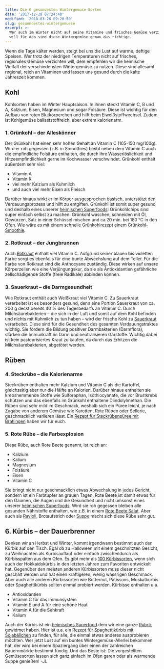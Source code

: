 ```yaml
---
title: Die 6 gesündesten Wintergemüse-Sorten
date: '2017-12-28 07:24:48'
modified: '2018-03-26 09:20:50'
slug: gesuendestes-wintergemuese
excerpt: >-
  Wer auch im Winter nicht auf seine Vitamine und frisches Gemüse verzichten
  will für den sind diese Wintergemüse genau das richtige.
---
```


Wenn die Tage kälter werden, steigt bei uns die Lust auf warme, deftige Speisen. Wer trotz der niedrigen Temperaturen nicht auf frisches, regionales Gemüse verzichten will, dem empfehlen wir die heimische Vielfalt der verschiedensten Wintergemüse zu nutzen. Diese sind allesamt regional, reich an Vitaminen und lassen uns gesund durch die kalte Jahreszeit kommen.

## Kohl

Kohlsorten haben im Winter Hauptsaison. In ihnen steckt Vitamin C, B und A, Kalzium, Eisen, Magnesium und sogar Folsäure. Diese ist wichtig für den Aufbau von roten Blutkörperchen und hilft beim Eiweißstoffwechsel. Zudem ist Kohlgemüse ballaststoffreich, aber extrem kalorienarm.

### 1\. Grünkohl – der Alleskönner

Der Grünkohl hat einen sehr hohen Gehalt an Vitamin C (105-150 mg/100g). Wird er roh gegessen (z.B. in Smoothies) bleibt neben dem Vitamin C auch die empfindliche Folsäure enthalten, die durch ihre Wasserlöslichkeit und Hitzeempfindlichkeit gerne im Kochwasser verschwindet. Grünkohl enthält außerdem sehr viel:

*   Vitamin A
*   Vitamin K
*   viel mehr Kalzium als Kuhmilch
*   und auch viel mehr Eisen als Fleisch

Darüber hinaus wirkt er im Körper ausgesprochen basisch, unterstützt den Verdauungsprozess und hilft zu entgiften. Grünkohl ist somit super gesund und deshalb eines unserer [heimischen Superfoods](https://www.veganblatt.com/gruenkohl)! Grünkohlchips sind super einfach selbst zu machen: Grünkohl waschen, schneiden mit Öl, Gewürzen, Salz in einer Schüssel mischen und ca 20 min. bei 180 °C in den Ofen. Wie wäre es mit einem schnelle [Grünkohlrezept](https://www.veganblatt.com/gruenkohl-rezept) einem [Grünkohl-Smoothie](https://www.veganblatt.com/gruener-smoothie-mit-gruenkohl).

### 2\. Rotkraut – der Jungbrunnen

Auch [Rotkraut](https://www.veganblatt.com/rotkraut) enthält viel Vitamin C. Aufgrund seiner blauen bis violetten Farbe sorgt es ebenfalls für eine bunte Abwechslung auf dem Teller. Für die Farbe von Rotkraut sind die Anthocyane zuständig. Diese wirken auf unsere Körperzellen wie eine Verjüngungskur, da sie als Antioxidantien gefährliche zellschädigende Stoffe (freie Radikale) abbinden können.

### 3\. Sauerkraut – die Darmgesundheit

Wie Rotkraut enthält auch Weißkraut viel Vitamin C. Zu Sauerkraut verarbeitet ist es besonders gesund, denn eine Portion Sauerkraut von ca. 200 g deckt bereits 40 % des Tagesbedarfs an Vitamin C. Durch Milchsäurebakterien – die sich in der Luft und somit auf dem Kohl befinden und nichts mit Kuhmilch zu tun haben – wird der frische Kohl zu [Sauerkraut](http://de.wikipedia.org/wiki/Sauerkraut) verarbeitet. Diese sind für die Gesundheit des gesamten Verdauungstraktes wichtig. Sie fördern die Bildung positiver Darmbakterien (Darmflora), stärken die Immunkraft im Darm und neutralisieren Gärstoffe. Wichtig dabei ist kein pasteurisiertes Kraut zu kaufen, da durch das Erhitzen die Milchsäurebakterien, abgetötet werden.

## Rüben

### 4\. Steckrübe – die Kalorienarme

Steckrüben enthalten mehr Kalzium und Vitamin C als die Kartoffel, gleichzeitig aber nur die Hälfte an Kalorien. Darüber hinaus enthalten sie krebshemmende Stoffe wie Sulforaphan, Isothiocyanate, die vor Brustkrebs schützen und das ebenfalls im Grünkohl enthaltene Diindolylmethan. Die Rüben sind sehr mild im Geschmack, weshalb sich ein Püree leicht, je nach Zugabe von anderem Gemüse wie Karotten, Rote Rüben oder Sellerie, geschmacklich variieren lässt. Ein [Rezept für Steckrübenpüree mit Bratlingen](https://www.veganblatt.com/pueree-von-der-steckruebe-bratlinge) haben wir für euch.

### 5\. Rote Rübe – die Farbexplosion

Diese Rübe, auch Rote Beete genannt, ist reich an:

*   Kalzium
*   Kalium
*   Magnesium
*   Folsäure
*   Eisen
*   Vitamin C

Sie bringt nicht nur geschmacklich etwas Abwechslung in jedes Gericht, sondern ist ein Farbtupfer an grauen Tagen. Rote Beete ist damit etwas für den Gaumen, die Augen und die Gesundheit und nicht umsonst eines unserer [heimischen Superfoods](https://www.veganblatt.com/rote-bete). Wird sie roh gegessen bleiben alle gesunden Nährstoffe enthalten, wie z.B. in einem [Rote Beete Salat](https://www.veganblatt.com/rote-beete-salat). Aber auch als [Ravioli,](https://www.veganblatt.com/rote-beete-ravioli-mit-cashew-kaese-fuellung) Brotaufstrich oder [Suppe](https://www.veganblatt.com/rote-beete-suppe%20) macht sich diese Rübe sehr gut.

## 6\. Kürbis – der Dauerbrenner

Denken wir an Herbst und Winter, kommt irgendwann bestimmt auch der Kürbis auf den Tisch. Egal ob zu Halloween mit einem geschnitzten Gesicht, zu Weihnachten als Kürbisauflauf oder einfach zwischendurch als Kürbisspalten aus dem Ofen. Es gibt mehr als [100 Kürbissorten](http://www.ichkoche.at/kuerbis-lexikon), wenn sich auch der Hokkaidokürbis in den letzten Jahren zum Favoriten entwickelt hat. Gegenüber den meisten anderen Kürbissorten muss dieser nicht geschält werden und hat einen kräftigeren, wenig wässrigen Geschmack. Aber auch alle anderen Kürbissorten wie Butternut, Patissons, Muskatkürbis oder Spaghettikürbis sollten einmal probiert werden. Kürbisse enthalten u.a.

*   Antioxidantien
*   Vitamin C für das Immunsystem
*   Vitamin E und A für eine schöne Haut
*   Vitamin A für die Sehkraft
*   Kalium

Auch der Kürbis ist ein [heimisches Superfood](https://www.veganblatt.com/gemuese-monats-kuerbis) dem wir eine ganze [Rubrik](https://www.veganblatt.com/t/kuerbis%20) gewidmet haben. Hier ist u.a. ein [Rezept für Spaghettikürbis mit Sojabällchen](https://www.veganblatt.com/spaghetti-kuerbis-mit-soja-baellchen) zu finden, für alle, die einmal etwas anderes ausprobieren möchten. Wer jetzt Lust auf ein buntes Wintergemüse-Allerlei bekommen hat, der wird bei einem Spaziergang über einen der zahlreichen Bauernmärkte bestimmt fündig. Und das Beste ist: Die vorgestellten Gemüsesorten lassen sich ganz einfach im Ofen garen oder als wärmende Suppe genießen! -JL
